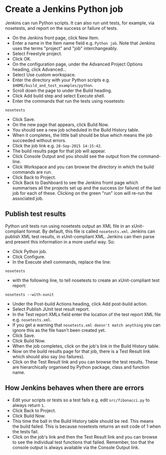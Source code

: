 Create a Jenkins Python job
===========================

Jenkins can run Python scripts. It can also run unit tests, for example, via nosetests, and report on the success or failure of tests.

* On the Jenkins front page, click New Item.
* Enter a name in the Item name field e.g. `Python job`. Note that Jenkins uses the terms "project" and "job" interchangeably.
* Select Freestyle project.
* Click OK.
* On the configuration page, under the Advanced Project Options heading, click Advanced...
* Select Use custom workspace.
* Enter the directory with your Python scripts e.g. `$HOME/build_and_test_examples/python`.
* Scroll down the page to under the Build heading.
* Click Add build step and select Execute shell.
* Enter the commands that run the tests using nosetests:

```
nosetests
```

* Click Save.
* On the new page that appears, click Build Now.
* You should see a new job scheduled in the Build History table.
* When it completes, the little ball should be blue which means the job succeeded without errors.
* Click the job link e.g. `28-Sep-2015 14:15:42`.
* The build results page for that job will appear.
* Click Console Output and you should see the output from the command-line.
* Click Workspace and you can browse the directory in which the build commands are run.
* Click Back to Project.
* Click Back to Dashboard to see the Jenkins fromt page which summarises all the projects set up and the success (or failure) of the last job for each of these. Clicking on the green "run" icon will re-run the associated job.

Publish test results
--------------------

Python unit tests run using nosetests output an XML file in an xUnit-compliant format. By default, this file is called  `nosetests.xml`. Jenkins can publish XML test results, in xUnit-compliant XML. Jenkins can then parse and present this information in a more useful way. So:

* Click Python job.
* Click Configure.
* In the Execute shell commands, replace the line:

```
nosetests
```

* with the following line, to tell nosetests to create an xUnit-compliant test report:

```
nosetests --with-xunit
```

* Under the Post-build Actions heading, click Add post-build action.
* Select Publish JUnit test result report.
* In the Test report XMLs field enter the location of the test report XML file e.g. `nosetests.xml`.
* If you get a warning that `nosetests.xml doesn't match anything` you can ignore this as the file hasn't been created yet.
* Click Save.
* Click Build Now.
* When the job completes, click on the job's link in the Build History table.
* Now on the build results page for that job, there is a Test Result link which should also say (no failures).
* Click on the Test Result link and you can browse the test results. These are hierarchically organised by Python package, class and function name.

How Jenkins behaves when there are errors
-----------------------------------------

* Edit your scripts or tests so a test fails e.g. edit `src/fibonacci.py` to always return `1`.
* Click Back to Project.
* Click Build Now.
* This time the ball in the Build History table should be red. This means the build failed. This is because nosetests returns an exit code of 1 when the tests fail. 
* Click on the job's link and then the Test Result link and you can browse to see the individual test functions that failed. Remember, too that the console output is always available via the Console Output link.
